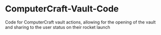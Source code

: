 # ComputerCraft-Vault-Code
Code for ComputerCraft vault actions, allowing for the opening of the vault and sharing to the user status on their rocket launch
